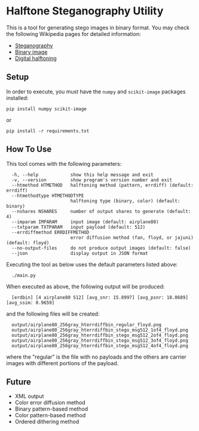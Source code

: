 
# Halftone Steganography Utility
This is a tool for generating stego images in binary format. You may check the following Wikipedia pages for detailed information:

- [Steganography](https://en.wikipedia.org/wiki/Steganography)
- [Binary image](https://en.wikipedia.org/wiki/Binary_image)
- [Digital halftoning](https://en.wikipedia.org/wiki/Halftone#Digital_halftoning)

## Setup
In order to execute, you must have the `numpy` and `scikit-image` packages installed:

    pip install numpy scikit-image

or

    pip install -r requirements.txt

## How To Use
This tool comes with the following parameters:

      -h, --help            show this help message and exit
      -v, --version         show program's version number and exit
      --htmethod HTMETHOD   halftoning method (pattern, errdiff) (default: errdiff)
      --htmethodtype HTMETHODTYPE
                            halftoning type (binary, color) (default: binary)
      --nshares NSHARES     number of output shares to generate (default: 4)
      --imparam IMPARAM     input image (default: airplane80)
      --txtparam TXTPARAM   input payload (default: 512)
      --errdiffmethod ERRDIFFMETHOD
                            error diffusion method (fan, floyd, or jajuni) (default: floyd)
      --no-output-files     do not produce output images (default: false)
      --json                display output in JSON format

Executing the tool as below uses the default parameters listed above:

      ./main.py
    
When executed as above, the following output will be produced:

      [erdbin] [4 airplane80 512] [avg_snr: 15.8997] [avg_psnr: 18.0689] [avg_ssim: 0.9659]
      
and the following files will be created:

      output/airplane80_256gray_hterrdiffbin_regular_floyd.png
      output/airplane80_256gray_hterrdiffbin_stego_msg512_1of4_floyd.png
      output/airplane80_256gray_hterrdiffbin_stego_msg512_2of4_floyd.png
      output/airplane80_256gray_hterrdiffbin_stego_msg512_3of4_floyd.png
      output/airplane80_256gray_hterrdiffbin_stego_msg512_4of4_floyd.png

where the "regular" is the file with no payloads and the others are carrier images with different portions of the payload.

## Future

- XML output
- Color error diffusion method
- Binary pattern-based method
- Color pattern-based method
- Ordered dithering method
